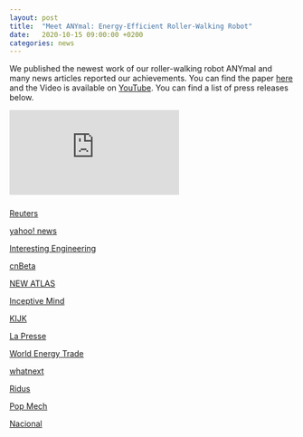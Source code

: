 ```yaml
---
layout: post
title:  "Meet ANYmal: Energy-Efficient Roller-Walking Robot"
date:   2020-10-15 09:00:00 +0200
categories: news
---
```


We published the newest work of our roller-walking robot ANYmal and many news articles reported our achievements.
You can find the paper [here](/publications/files/2021_ral_bjelonic.pdf) and the Video
is available on [YouTube](https://youtu.be/tf_twcbF4P4). You can find a list of press releases below.

<div class="container">
  <iframe src="https://www.youtube.com/embed/b_ey3hXAcfU"
          frameborder="0" allowfullscreen class="video"></iframe>
</div>
<div style="padding-top:10px"></div>

[Reuters](https://youtu.be/b_ey3hXAcf)

[yahoo! news](https://uk.news.yahoo.com/four-legged-robot-gets-faster-104127809.html)

[Interesting Engineering](https://interestingengineering.com/meet-anymal-energy-efficient-roller-walking-robot)

[cnBeta](https://www.cnbeta.com/articles/science/1041223.htm)

[NEW ATLAS](https://newatlas.com/robotics/anymal-quadruped-robot-wheels)

[Inceptive Mind](https://www.inceptivemind.com/roller-walking-robot-anymal-moves-efficiently-flat-inclined-terrain/15763/)

[KIJK](https://www.kijkmagazine.nl/filmpjes/toch-wieltjes-voor-vierpotige-robot-anymal/)

[La Presse](https://www.lapresse.ca/affaires/techno/2020-10-20/un-robot-chien-a-roulettes.php)

[World Energy Trade](https://www.worldenergytrade.com/innovacion/robotica/el-robot-anymal-obtiene-un-nuevo-y-util-juego-de-ruedas)

[whatnext](https://whatnext.pl/czworonozne-roboty-anymals-kolka/)

[Ridus](https://www.ridus.ru/news/338822)

[Pop Mech](https://www.popmech.ru/technologies/news-632803-chetveronogie-roboty-poluchili-sobstvennye-kolesa/)

[Nacional](https://www.nacional.hr/hodajuci-roboti-s-kotacima-ce-uskoro-imati-siru-primjenu/)
